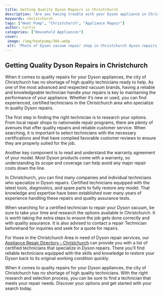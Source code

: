 ```yaml
---
title: Getting Quality Dyson Repairs in Christchurch
description: "Are you having trouble with your Dyson appliance in Christchurch Find out the best places for reliable and quality Dyson repairs and get your appliance up and running in no time"
keywords: christchurch
tags: ["Heat Pump", "Christchurch", "Appliance Repair"]
author: Curtis
categories: ["Household Appliances"]
cover: 
 image: /img/heatpump/384.webp
 alt: 'Photo of Dyson vacuum repair shop in Christchurch dyson repairs christchurch'
---
```

## Getting Quality Dyson Repairs in Christchurch 

When it comes to quality repairs for your Dyson appliances, the city of Christchurch has no shortage of high quality technicians ready to help. As one of the most advanced and respected vacuum brands, having a reliable and knowledgeable technician handle your repairs is key to maintaining the performance of your appliance. Whether it’s new or used, you can find experienced, certified technicians in the Christchurch area who specialize in quality Dyson repairs.

The first step in finding the right technician is to research your options. From local repair shops to nationwide repair programs, there are plenty of avenues that offer quality repairs and reliable customer service. When searching, it is important to select technicians with the necessary certifications and that have compiled favorable customer reviews to ensure they are properly suited for the job. 

Another key component is to read and understand the warranty agreement of your model. Most Dyson products come with a warranty, so understanding its scope and coverage can help avoid any major repair costs down the line.

In Christchurch, you can find many companies and individual technicians who specialize in Dyson repairs. Certified technicians equipped with the latest tools, diagnostics, and spare parts to fully restore any model. That knowledge and expertise have been established over many years of experience handling these repairs and quality assurance tests.

When searching for a certified technician to repair your Dyson vacuum, be sure to take your time and research the options available in Christchurch. It is worth taking the extra steps to ensure the job gets done correctly and with quality assurance. It is also advised to contact a repair Technician beforehand for inquiries and seek for a quote for repairs.

For those in the Christchurch Area in need of Dyson repair services, our [Appliance Repair Directory - Christchurch](./pages/appliance-repair-technicians/new-zealand/christchurch) can provide you with a list of certified technicians that specialize in Dyson repairs. There you'll find reliable technicians equipped with the skills and knowledge to restore your Dyson back to its original working condition quickly. 

When it comes to quality repairs for your Dyson appliances, the city of Christchurch has no shortage of high quality technicians. With the right research and selection process, you can be sure to find a technician that meets your repair needs. Discover your options and get started with your search today.
